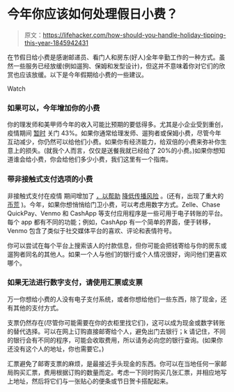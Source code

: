 # 今年你应该如何处理假日小费？

> 原文：<https://lifehacker.com/how-should-you-handle-holiday-tipping-this-year-1845942431>

在节假日给小费是感谢邮递员、看门人和房东(好人)全年辛勤工作的一种方式。虽然一些服务已经放缓(例如遛狗、保姆和发型设计)，但这并不意味着你对它们的欣赏也应该放缓。以下是今年假期给小费的一些建议。

Watch

### 如果可以，今年增加你的小费

你的理发师和美甲师今年的收入可能比预期的要低得多。尤其是小企业受到重创，疫情期间 [暂时](https://www.pnas.org/content/117/30/17656) 关门 43%。如果你通常给理发师、遛狗者或保姆小费，尽管今年互动减少，你仍然可以给他们小费。如果你有经济能力，给双倍的小费来弥补你生意上的损失。(就我个人而言，仅仅是送餐我就已经给了 20%的小费。)如果你想知道谁会给小费，你会给他们多少小费，我们这里有一个指南。

### 带非接触式支付选项的小费

非接触式支付在疫情 期间增加了 [，以帮助](https://www.forbes.com/advisor/banking/banking-after-covid-19-the-rise-of-contactless-payments-in-the-u-s/) [降低传播风险](https://www.nmi.com/blog/contactless-payments-play-significant-role-in-curbing-spread-of-covid-19) 。(还有，出现了重大的 [币荒](https://www.usatoday.com/story/news/factcheck/2020/07/21/fact-check-america-midst-national-coin-shortage/5439455002/) )。今年，如果你想悄悄给门卫小费，可以考虑用数字方式。Zelle、Chase QuickPay、Venmo 和 CashApp 等支付应用程序是一些可用于电子转账的平台。每个 app 都有不同的功能；例如，CashApp 有一个简单的界面，便于转移，Venmo 包含了类似于社交媒体平台的喜欢、评论和表情符号。

你可以尝试在每个平台上搜索该人的付款信息，但你可能会把钱寄给与你的房东或遛狗者同名的其他人。如果一个人与他们的银行或个人情况很好，询问他们更喜欢哪个。

### 如果无法进行数字支付，请使用汇票或支票

万一你想给小费的人没有电子支付系统，或者你想给他们一些东西，除了现金，还有其他的支付方式。

支票仍然存在(尽管你可能需要在你的衣柜里找它们)，这可以成为现金或数字转账的替代选择。可以在网上订购直接邮寄给个人，避免出门去银行；k 请记住，不同的银行会有不同的程序，可能会收取费用，所以请务必向您的银行查询。(如果你还没有这个人的地址，你也需要它。)

汇票避免了邮寄支票的麻烦，是最接近手头现金的东西。你可以在当地任何一家邮局购买汇票，费用根据订购的数量而定。考虑一下同时购买几张汇票，并相应地写上地址，然后将它们与一张贴心的便条或节日贺卡搭配起来。